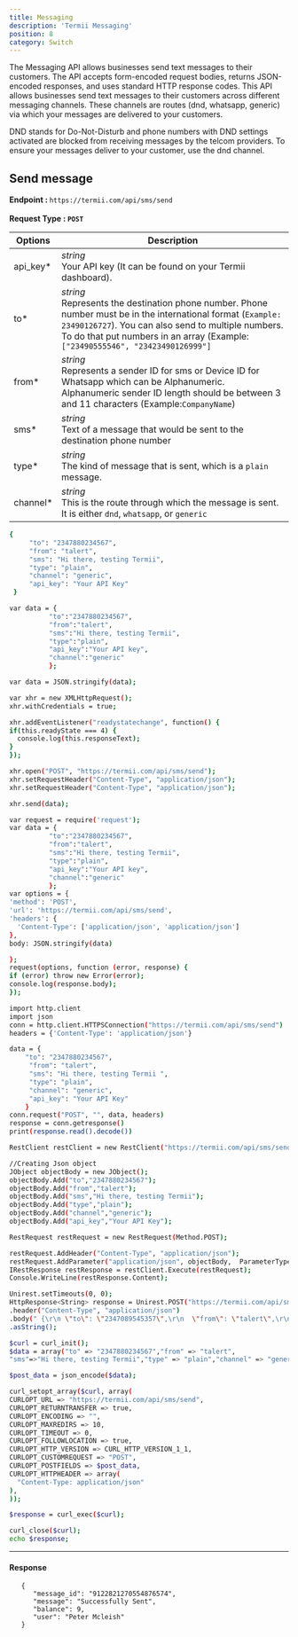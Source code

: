 ```yaml
---
title: Messaging
description: 'Termii Messaging'
position: 8
category: Switch
---
```


The Messaging API allows businesses send text messages to their customers. 
The API accepts form-encoded request bodies, returns JSON-encoded responses, and uses standard HTTP response codes.
This API allows businesses send text messages to their customers across different messaging channels. 
These channels are routes (dnd, whatsapp, generic) via which your messages are delivered to your customers.

<alert>DND stands for Do-Not-Disturb and phone numbers with DND settings activated are blocked from receiving messages by the telcom providers. 
  To ensure your messages deliver to your customer, use the dnd channel.
</alert>

## Send message
<b>Endpoint : </b>
`
https://termii.com/api/sms/send
`<br><br> <b>Request Type : </b>**`POST`**

Options | Description |
--- | --- |
api_key* |*string*<br> Your API key (It can be found on your Termii dashboard). | 
to* |*string*<br> Represents the destination phone number. Phone number must be in the international format (`Example: 23490126727`). You can also send to multiple numbers. To do that put numbers in an array (Example: `["23490555546", "23423490126999"]`  | 
from* |*string*<br>Represents a sender ID for sms or Device ID for Whatsapp which can be Alphanumeric. Alphanumeric sender ID length should be between 3 and 11 characters (Example:`CompanyName`)  | 
sms* | *string*<br> Text of a message that would be sent to the destination phone number| 
type* |*string*<br>  The kind of message that is sent, which is  a `plain` message.  | 
channel* |*string*<br> This is the route through which the message is sent. It is either `dnd`, `whatsapp`, or `generic` | 




<code-group>
   <code-block label="JSON" active>

  ```bash
  {
       "to": "2347880234567",
       "from": "talert",
       "sms": "Hi there, testing Termii",
       "type": "plain",
       "channel": "generic",
       "api_key": "Your API Key"    
   }
  ```

  </code-block>
  <code-block label="JavaScript">

  ```bash
  var data = {
            "to":"2347880234567",
            "from":"talert",
            "sms":"Hi there, testing Termii",
            "type":"plain",
            "api_key":"Your API key",
            "channel":"generic"
            };

var data = JSON.stringify(data);

var xhr = new XMLHttpRequest();
xhr.withCredentials = true;

xhr.addEventListener("readystatechange", function() {
  if(this.readyState === 4) {
    console.log(this.responseText);
  }
});

xhr.open("POST", "https://termii.com/api/sms/send");
xhr.setRequestHeader("Content-Type", "application/json");
xhr.setRequestHeader("Content-Type", "application/json");

xhr.send(data);
  ```

  </code-block>
 <code-block label="NodeJs" >

  ```bash
 var request = require('request');
var data = {
            "to":"2347880234567",
            "from":"talert",
            "sms":"Hi there, testing Termii",
            "type":"plain",
            "api_key":"Your API key",
            "channel":"generic"
            };
var options = {
  'method': 'POST',
  'url': 'https://termii.com/api/sms/send',
  'headers': {
    'Content-Type': ['application/json', 'application/json']
  },
  body: JSON.stringify(data)

};
request(options, function (error, response) { 
  if (error) throw new Error(error);
  console.log(response.body);
});
  ```

  </code-block>
 <code-block label="Python" >

  ```bash
  import http.client
import json
conn = http.client.HTTPSConnection("https://termii.com/api/sms/send")
headers = {'Content-Type': 'application/json'}

data = {
      "to": "2347880234567",
       "from": "talert",
       "sms": "Hi there, testing Termii ",
       "type": "plain",
       "channel": "generic",
       "api_key": "Your API Key"
      }
conn.request("POST", "", data, headers)
response = conn.getresponse()
print(response.read().decode())

   ```
  </code-block>

<code-block label="C#" >

  ```bash
RestClient restClient = new RestClient("https://termii.com/api/sms/send");

//Creating Json object
JObject objectBody = new JObject();
objectBody.Add("to","2347880234567");
objectBody.Add("from","talert");
objectBody.Add("sms","Hi there, testing Termii");
objectBody.Add("type","plain");
objectBody.Add("channel","generic");
objectBody.Add("api_key","Your API Key");

RestRequest restRequest = new RestRequest(Method.POST);

restRequest.AddHeader("Content-Type", "application/json");
restRequest.AddParameter("application/json", objectBody,  ParameterType.RequestBody);
IRestResponse restResponse = restClient.Execute(restRequest);
Console.WriteLine(restResponse.Content);


  ```

  </code-block>
<code-block label="Java" >

  ```bash
Unirest.setTimeouts(0, 0);
HttpResponse<String> response = Unirest.POST("https://termii.com/api/sms/send")
  .header("Content-Type", "application/json")
  .body(" {\r\n \"to\": \"2347089545357\",\r\n  \"from\": \"talert\",\r\n   \"sms\": \"Hi there, testing Termii\",\r\n   \"type\": \"plain\",\r\n   \"channel\": \"whatsapp\",\r\n   \"api_key\": \"Your API Key\"\r\n  \r\n }")
  .asString();

  ```
  </code-block>
<code-block label="PHP" >

  ```bash
  $curl = curl_init();
$data = array("to" => "2347880234567","from" => "talert",
"sms"=>"Hi there, testing Termii","type" => "plain","channel" => "generic","api_key" => "Your API key");

$post_data = json_encode($data);

curl_setopt_array($curl, array(
  CURLOPT_URL => "https://termii.com/api/sms/send",
  CURLOPT_RETURNTRANSFER => true,
  CURLOPT_ENCODING => "",
  CURLOPT_MAXREDIRS => 10,
  CURLOPT_TIMEOUT => 0,
  CURLOPT_FOLLOWLOCATION => true,
  CURLOPT_HTTP_VERSION => CURL_HTTP_VERSION_1_1,
  CURLOPT_CUSTOMREQUEST => "POST",
  CURLOPT_POSTFIELDS => $post_data,
  CURLOPT_HTTPHEADER => array(
    "Content-Type: application/json"
  ),
));

$response = curl_exec($curl);

curl_close($curl);
echo $response;
  ```
  </code-block>
</code-group>


<hr />

#### Response

````
   {
      "message_id": "9122821270554876574",
      "message": "Successfully Sent",
      "balance": 9,
      "user": "Peter Mcleish"
   }
````
